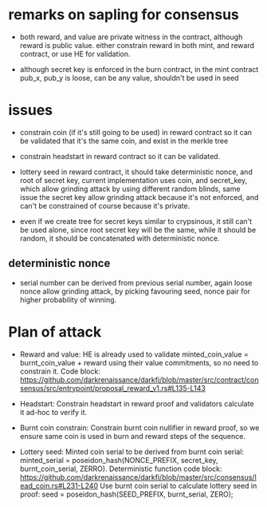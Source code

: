 # remarks on sapling for consensus

- both reward, and value are private witness in the contract, although reward is public value. either constrain reward in both mint, and reward contract, or use HE for validation.

- although secret key is enforced in the burn contract, in the mint contract pub_x, pub_y is loose, can be any value, shouldn't be used in seed

# issues

- constrain coin (if it's still going to be used) in reward contract so it can be validated that it's the same coin, and exist in the merkle tree

- constrain headstart in reward contract so it can be validated.

- lottery seed in reward contract, it should take deterministic nonce, and root of secret key, current implementation uses coin, and secret_key, which allow grinding attack by using different random blinds, same issue the secret key allow grinding attack because it's not enforced, and can't be constrained of course because it's private.
- even if we create tree for secret keys similar to crypsinous, it still can't be used alone, since root secret key will be the same, while it should be random, it should be concatenated with deterministic nonce.

## deterministic nonce
- serial number can be derived from previous serial number, again loose nonce allow grinding attack, by picking favouring seed, nonce pair for higher probability of winning.

# Plan of attack

- Reward and value:
    HE is already used to validate minted_coin_value = burnt_coin_value + reward using their value commitments, so no need to constrain it.
    Code block: https://github.com/darkrenaissance/darkfi/blob/master/src/contract/consensus/src/entrypoint/proposal_reward_v1.rs#L135-L143

- Headstart:
    Constrain headstart in reward proof and validators calculate it ad-hoc to verify it.

- Burnt coin constrain:
    Constrain burnt coin nullifier in reward proof, so we ensure same coin is used in burn and reward steps of the sequence.

- Lottery seed:
    Minted coin serial to be derived from burnt coin serial: minted_serial = poseidon_hash(NONCE_PREFIX, secret_key, burnt_coin_serial, ZERRO).
    Deterministic function code block: https://github.com/darkrenaissance/darkfi/blob/master/src/consensus/lead_coin.rs#L231-L240
    Use burnt coin serial to calculate lottery seed in proof: seed = poseidon_hash(SEED_PREFIX, burnt_serial, ZERO);
